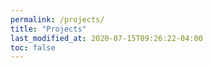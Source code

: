 ```yaml
---
permalink: /projects/
title: "Projects"
last_modified_at: 2020-07-15T09:26:22-04:00
toc: false
---
```

